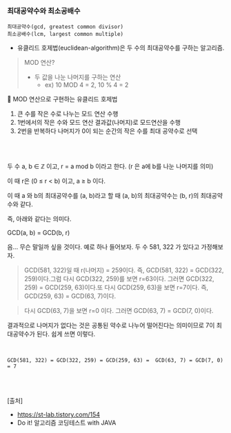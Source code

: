### 최대공약수와 최소공배수


`최대공약수(gcd, greatest common divisor)` <br>
`최소공배수(lcm, largest common multiple)`


- 유클리드 호제법(euclidean-algorithm)은 두 수의 최대공약수를 구하는 알고리즘.

> MOD 연산? <br>
> - 두 값을 나눈 나머지를 구하는 연산
>   - ex) 10 MOD 4 = 2, 10 % 4 = 2

📌 MOD 연산으로 구현하는 유클리드 호제법

1) 큰 수를 작은 수로 나누는 모드 연산 수행
2) 1번에서의 작은 수와 모드 연산 결과값(나머지)로 모드연산을 수행
3) 2번을 반복하다 나머지가 0이 되는 순간의 작은 수를 최대 공약수로 선택


<br>

<br>



두 수 a, b ∈ ℤ 이고, r = a mod b 이라고 한다. (r 은 a에 b를 나눈 나머지를 의미)

이 때 r은 (0 ≤ r < b) 이고, a ≥ b 이다.



이 때 a 와 b의 최대공약수를 (a, b)라고 할 때 (a, b)의 최대공약수는 (b, r)의 최대공약수와 같다.



즉, 아래와 같다는 의미다.



GCD(a, b) = GCD(b, r)





음... 무슨 말일까 싶을 것이다. 예로 하나 들어보자. 두 수 581, 322 가 있다고 가정해보자.



> GCD(581, 322)일 때 r(나머지) = 259이다. 즉, GCD(581, 322) = GCD(322, 259)이다.그럼 다시 GCD(322, 259)를 보면 r=63이다. 그러면 GCD(322, 259) = GCD(259, 63)이다.또 다시 GCD(259, 63)을 보면 r=7이다. 즉, GCD(259, 63) = GCD(63, 7)이다.

> 다시 GCD(63, 7)을 보면 r=0 이다. 그러면 GCD(63, 7) = GCD(7, 0)이다.



결과적으로 나머지가 없다는 것은 공통된 약수로 나누어 떨어진다는 의미이므로 7이 최대공약수가 된다. 쉽게 쓰면 이렇다.

<br>

`GCD(581, 322) = GCD(322, 259) = GCD(259, 63) =  GCD(63, 7) = GCD(7, 0) = 7`


<br>
<br>

[출처]
- https://st-lab.tistory.com/154
- Do it! 알고리즘 코딩테스트 with JAVA


<br>
<br>